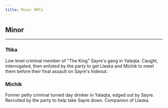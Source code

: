 ```yaml
---
title: Minor NPCs
---
```


## Minor
---

### Ttika

Low level criminal member of "The King" Sayre's gang in Yalaqta.  Caught, interrogated, then enlisted by the party to get Llaska and Michik to meet them before their final assault on Sayre's hideout.

### Michik

Former petty criminal turned day drinker in Yalaqta, edged out by Sayre.  Recruited by the party to help take Sayre down.  Companion of Llaska.

